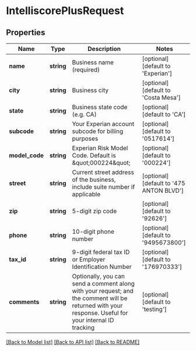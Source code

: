 # IntelliscorePlusRequest

## Properties
Name | Type | Description | Notes
------------ | ------------- | ------------- | -------------
**name** | **string** | Business name (required) | [optional] [default to 'Experian']
**city** | **string** | Business city | [optional] [default to 'Costa Mesa']
**state** | **string** | Business state code (e.g. CA) | [optional] [default to 'CA']
**subcode** | **string** | Your Experian account subcode for billing purposes | [optional] [default to '0517614']
**model_code** | **string** | Experian Risk Model Code. Default is \&quot;000224\&quot; | [optional] [default to '000224']
**street** | **string** | Current street address of the business, include suite number if applicable | [optional] [default to '475 ANTON BLVD']
**zip** | **string** | 5-digit zip code | [optional] [default to '92626']
**phone** | **string** | 10-digit phone number | [optional] [default to '9495673800']
**tax_id** | **string** | 9-digit federal tax ID or Employer Identification Number | [optional] [default to '176970333']
**comments** | **string** | Optionally, you can send a comment along with your request; and the comment will be returned with your response. Useful for your internal ID tracking | [optional] [default to 'testing']

[[Back to Model list]](../README.md#documentation-for-models) [[Back to API list]](../README.md#documentation-for-api-endpoints) [[Back to README]](../README.md)



